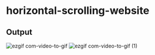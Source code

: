 # horizontal-scrolling-website
## Output
![ezgif com-video-to-gif](https://github.com/ahkamboh/horizontal-scrolling-website/assets/123060177/f4bad09f-b72c-4efc-b9a5-5b56f39330ea)
![ezgif com-video-to-gif (1)](https://github.com/ahkamboh/horizontal-scrolling-website/assets/123060177/57d8f1b9-49ce-4247-8ca7-4cb5752c0d63)
